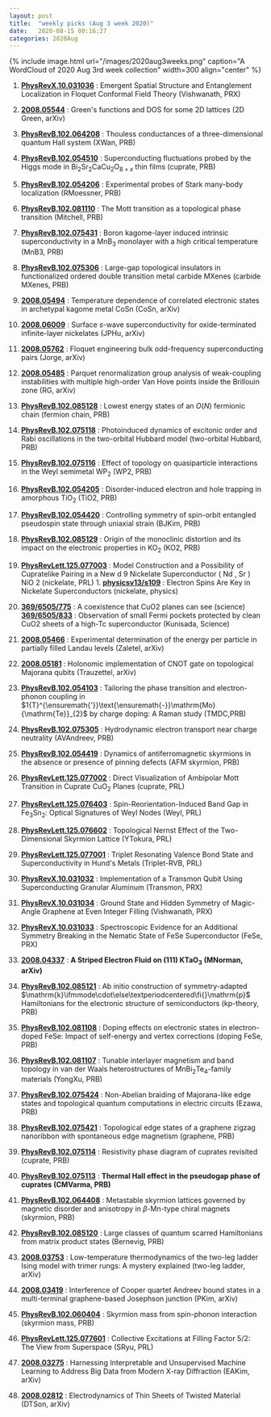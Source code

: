 ```yaml
---
layout: post
title:  "weekly picks (Aug 3 week 2020)"
date:   2020-08-15 00:16:27
categories: 2020Aug
---
```


{% include image.html url="/images/2020aug3weeks.png" caption="A WordCloud of 2020 Aug 3rd week collection" width=300 align="center" %}


1. **[PhysRevX.10.031036](https://link.aps.org/doi/10.1103/PhysRevX.10.031036)** : Emergent Spatial Structure and Entanglement Localization in Floquet Conformal Field Theory (Vishwanath, PRX)

1. **[2008.05544](http://arxiv.org/abs/2008.05544)** : Green's functions and DOS for some 2D lattices (2D Green, arXiv)

1. **[PhysRevB.102.064208](https://link.aps.org/doi/10.1103/PhysRevB.102.064208)** : Thouless conductances of a three-dimensional quantum Hall system (XWan, PRB)

1. **[PhysRevB.102.054510](https://link.aps.org/doi/10.1103/PhysRevB.102.054510)** : Superconducting fluctuations probed by the Higgs mode in ${\mathrm{Bi}}_{2}{\mathrm{Sr}}_{2}\mathrm{Ca}{\mathrm{Cu}}_{2}{\mathrm{O}}_{8+x}$ thin films (cuprate, PRB)

1. **[PhysRevB.102.054206](https://link.aps.org/doi/10.1103/PhysRevB.102.054206)** : Experimental probes of Stark many-body localization (RMoessner, PRB)

1. **[PhysRevB.102.081110](https://link.aps.org/doi/10.1103/PhysRevB.102.081110)** : The Mott transition as a topological phase transition (Mitchell, PRB)

1. **[PhysRevB.102.075431](https://link.aps.org/doi/10.1103/PhysRevB.102.075431)** : Boron kagome-layer induced intrinsic superconductivity in a ${\mathrm{MnB}}_{3}$ monolayer with a high critical temperature (MnB3, PRB)

1. **[PhysRevB.102.075306](https://link.aps.org/doi/10.1103/PhysRevB.102.075306)** : Large-gap topological insulators in functionalized ordered double transition metal carbide MXenes (carbide MXenes, PRB)


1. **[2008.05494](http://arxiv.org/abs/2008.05494)** : Temperature dependence of correlated electronic states in archetypal kagome metal CoSn (CoSn, arXiv)

1. **[2008.06009](http://arxiv.org/abs/2008.06009)** : Surface $s$-wave superconductivity for oxide-terminated infinite-layer nickelates (JPHu, arXiv)

1. **[2008.05762](http://arxiv.org/abs/2008.05762)** : Floquet engineering bulk odd-frequency superconducting pairs (Jorge, arXiv)

1. **[2008.05485](http://arxiv.org/abs/2008.05485)** : Parquet renormalization group analysis of weak-coupling instabilities with multiple high-order Van Hove points inside the Brillouin zone (RG, arXiv)

1. **[PhysRevB.102.085128](https://link.aps.org/doi/10.1103/PhysRevB.102.085128)** : Lowest energy states of an $O(N)$ fermionic chain (fermion chain, PRB)

1. **[PhysRevB.102.075118](https://link.aps.org/doi/10.1103/PhysRevB.102.075118)** : Photoinduced dynamics of excitonic order and Rabi oscillations in the two-orbital Hubbard model (two-orbital Hubbard, PRB)

1. **[PhysRevB.102.075116](https://link.aps.org/doi/10.1103/PhysRevB.102.075116)** : Effect of topology on quasiparticle interactions in the Weyl semimetal ${\mathrm{WP}}_{2}$ (WP2, PRB)

1. **[PhysRevB.102.054205](https://link.aps.org/doi/10.1103/PhysRevB.102.054205)** : Disorder-induced electron and hole trapping in amorphous ${\mathrm{TiO}}_{2}$ (TiO2, PRB)

1. **[PhysRevB.102.054420](https://link.aps.org/doi/10.1103/PhysRevB.102.054420)** : Controlling symmetry of spin-orbit entangled pseudospin state through uniaxial strain (BJKim, PRB)

1. **[PhysRevB.102.085129](https://link.aps.org/doi/10.1103/PhysRevB.102.085129)** : Origin of the monoclinic distortion and its impact on the electronic properties in ${\mathrm{KO}}_{2}$ (KO2, PRB)

1. **[PhysRevLett.125.077003](https://link.aps.org/doi/10.1103/PhysRevLett.125.077003)** : Model Construction and a Possibility of Cupratelike Pairing in a New d 9 Nickelate Superconductor ( Nd , Sr ) NiO 2 (nickelate, PRL) 1. **[physicsv13/s109](https://physics.aps.org/articles/v13/s109)** : Electron Spins Are Key in Nickelate Superconductors (nickelate, physics)

1. **[369/6505/775](https://science.sciencemag.org/content/369/6505/775)** : A coexistence that CuO2 planes can see (science) **[369/6505/833](https://science.sciencemag.org/content/369/6505/833)** : Observation of small Fermi pockets protected by clean CuO2 sheets of a high-Tc superconductor (Kunisada, Science)


1. **[2008.05466](http://arxiv.org/abs/2008.05466)** : Experimental determination of the energy per particle in partially filled Landau levels (Zaletel, arXiv)

1. **[2008.05181](http://arxiv.org/abs/2008.05181)** : Holonomic implementation of CNOT gate on topological Majorana qubits (Trauzettel, arXiv)

1. **[PhysRevB.102.054103](https://link.aps.org/doi/10.1103/PhysRevB.102.054103)** : Tailoring the phase transition and electron-phonon coupling in $1{T}^{\ensuremath{'}}\text{\ensuremath{-}}\mathrm{Mo}{\mathrm{Te}}_{2}$ by charge doping: A Raman study (TMDC,PRB)

1. **[PhysRevB.102.075305](https://link.aps.org/doi/10.1103/PhysRevB.102.075305)** : Hydrodynamic electron transport near charge neutrality (AVAndreev, PRB)

1. **[PhysRevB.102.054419](https://link.aps.org/doi/10.1103/PhysRevB.102.054419)** : Dynamics of antiferromagnetic skyrmions in the absence or presence of pinning defects (AFM skyrmion, PRB)

1. **[PhysRevLett.125.077002](https://link.aps.org/doi/10.1103/PhysRevLett.125.077002)** : Direct Visualization of Ambipolar Mott Transition in Cuprate ${\mathrm{CuO}}_{2}$ Planes (cuprate, PRL)

1. **[PhysRevLett.125.076403](https://link.aps.org/doi/10.1103/PhysRevLett.125.076403)** : Spin-Reorientation-Induced Band Gap in ${\mathrm{Fe}}_{3}{\mathrm{Sn}}_{2}$: Optical Signatures of Weyl Nodes (Weyl, PRL)

1. **[PhysRevLett.125.076602](https://link.aps.org/doi/10.1103/PhysRevLett.125.076602)** : Topological Nernst Effect of the Two-Dimensional Skyrmion Lattice (YTokura, PRL)

1. **[PhysRevLett.125.077001](https://link.aps.org/doi/10.1103/PhysRevLett.125.077001)** : Triplet Resonating Valence Bond State and Superconductivity in Hund's Metals (Triplet-RVB, PRL)

1. **[PhysRevX.10.031032](https://link.aps.org/doi/10.1103/PhysRevX.10.031032)** : Implementation of a Transmon Qubit Using Superconducting Granular Aluminum (Transmon, PRX)

1. **[PhysRevX.10.031034](https://link.aps.org/doi/10.1103/PhysRevX.10.031034)** : Ground State and Hidden Symmetry of Magic-Angle Graphene at Even Integer Filling (Vishwanath, PRX)

1. **[PhysRevX.10.031033](https://link.aps.org/doi/10.1103/PhysRevX.10.031033)** : Spectroscopic Evidence for an Additional Symmetry Breaking in the Nematic State of FeSe Superconductor (FeSe, PRX)


1. **[2008.04337](http://arxiv.org/abs/2008.04337)** : **A Striped Electron Fluid on (111) KTaO$_3$ (MNorman, arXiv)**

1. **[PhysRevB.102.085121](https://link.aps.org/doi/10.1103/PhysRevB.102.085121)** : Ab initio construction of symmetry-adapted $\mathrm{k}\ifmmode\cdot\else\textperiodcentered\fi{}\mathrm{p}$ Hamiltonians for the electronic structure of semiconductors (kp-theory, PRB)

1. **[PhysRevB.102.081108](https://link.aps.org/doi/10.1103/PhysRevB.102.081108)** : Doping effects on electronic states in electron-doped FeSe: Impact of self-energy and vertex corrections (doping FeSe, PRB)

1. **[PhysRevB.102.081107](https://link.aps.org/doi/10.1103/PhysRevB.102.081107)** : Tunable interlayer magnetism and band topology in van der Waals heterostructures of $\mathrm{Mn}{\mathrm{Bi}}_{2}{\mathrm{Te}}_{4}$-family materials (YongXu, PRB)

1. **[PhysRevB.102.075424](https://link.aps.org/doi/10.1103/PhysRevB.102.075424)** : Non-Abelian braiding of Majorana-like edge states and topological quantum computations in electric circuits (Ezawa, PRB)

1. **[PhysRevB.102.075421](https://link.aps.org/doi/10.1103/PhysRevB.102.075421)** : Topological edge states of a graphene zigzag nanoribbon with spontaneous edge magnetism (graphene, PRB)

1. **[PhysRevB.102.075114](https://link.aps.org/doi/10.1103/PhysRevB.102.075114)** : Resistivity phase diagram of cuprates revisited (cuprate, PRB)

1. **[PhysRevB.102.075113](https://link.aps.org/doi/10.1103/PhysRevB.102.075113)** : **Thermal Hall effect in the pseudogap phase of cuprates (CMVarma, PRB)**

1. **[PhysRevB.102.064408](https://link.aps.org/doi/10.1103/PhysRevB.102.064408)** : Metastable skyrmion lattices governed by magnetic disorder and anisotropy in $\ensuremath{\beta}$-Mn-type chiral magnets (skyrmion, PRB)

1. **[PhysRevB.102.085120](https://link.aps.org/doi/10.1103/PhysRevB.102.085120)** : Large classes of quantum scarred Hamiltonians from matrix product states (Bernevig, PRB)


1. **[2008.03753](http://arxiv.org/abs/2008.03753)** : Low-temperature thermodynamics of the two-leg ladder Ising model with trimer rungs: A mystery explained (two-leg ladder, arXiv)

1. **[2008.03419](http://arxiv.org/abs/2008.03419)** : Interference of Cooper quartet Andreev bound states in a multi-terminal graphene-based Josephson junction (PKim, arXiv)

1. **[PhysRevB.102.060404](https://link.aps.org/doi/10.1103/PhysRevB.102.060404)** : Skyrmion mass from spin-phonon interaction (skyrmion mass, PRB)

1. **[PhysRevLett.125.077601](https://link.aps.org/doi/10.1103/PhysRevLett.125.077601)** : Collective Excitations at Filling Factor $5/2$: The View from Superspace (SRyu, PRL)


1. **[2008.03275](http://arxiv.org/abs/2008.03275)** : Harnessing Interpretable and Unsupervised Machine Learning to Address Big Data from Modern X-ray Diffraction (EAKim, arXiv)

1. **[2008.02812](http://arxiv.org/abs/2008.02812)** : Electrodynamics of Thin Sheets of Twisted Material (DTSon, arXiv)